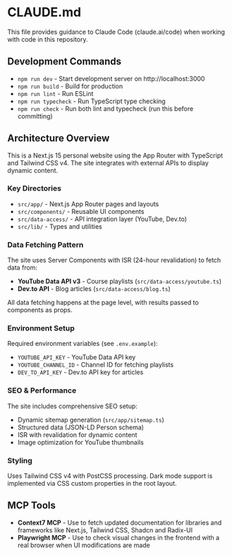 # CLAUDE.md

This file provides guidance to Claude Code (claude.ai/code) when working with code in this repository.

## Development Commands

- `npm run dev` - Start development server on http://localhost:3000
- `npm run build` - Build for production
- `npm run lint` - Run ESLint
- `npm run typecheck` - Run TypeScript type checking
- `npm run check` - Run both lint and typecheck (run this before committing)

## Architecture Overview

This is a Next.js 15 personal website using the App Router with TypeScript and Tailwind CSS v4. The site integrates with external APIs to display dynamic content.

### Key Directories

- `src/app/` - Next.js App Router pages and layouts
- `src/components/` - Reusable UI components
- `src/data-access/` - API integration layer (YouTube, Dev.to)
- `src/lib/` - Types and utilities

### Data Fetching Pattern

The site uses Server Components with ISR (24-hour revalidation) to fetch data from:

- **YouTube Data API v3** - Course playlists (`src/data-access/youtube.ts`)
- **Dev.to API** - Blog articles (`src/data-access/blog.ts`)

All data fetching happens at the page level, with results passed to components as props.

### Environment Setup

Required environment variables (see `.env.example`):

- `YOUTUBE_API_KEY` - YouTube Data API key
- `YOUTUBE_CHANNEL_ID` - Channel ID for fetching playlists
- `DEV_TO_API_KEY` - Dev.to API key for articles

### SEO & Performance

The site includes comprehensive SEO setup:

- Dynamic sitemap generation (`src/app/sitemap.ts`)
- Structured data (JSON-LD Person schema)
- ISR with revalidation for dynamic content
- Image optimization for YouTube thumbnails

### Styling

Uses Tailwind CSS v4 with PostCSS processing. Dark mode support is implemented via CSS custom properties in the root layout.

## MCP Tools

- **Context7 MCP** - Use to fetch updated documentation for libraries and frameworks like Next.js, Tailwind CSS, Shadcn and Radix-UI
- **Playwright MCP** - Use to check visual changes in the frontend with a real browser when UI modifications are made
